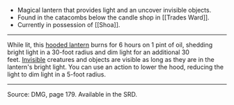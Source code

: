 - Magical lantern that provides light and an uncover invisible objects.
- Found in the catacombs below the candle shop in [[Trades Ward]].
- Currently in possession of [[Shoa]].
---
While lit, this [hooded lantern](https://5e.tools/items.html#hooded%20lantern_phb) burns for 6 hours on 1 pint of oil, shedding bright light in a 30-foot radius and dim light for an additional 30 feet. [Invisible](https://5e.tools/conditionsdiseases.html#invisible_phb) creatures and objects are visible as long as they are in the lantern's bright light. You can use an action to lower the hood, reducing the light to dim light in a 5-foot radius.
___
Source: DMG, page 179. Available in the SRD.